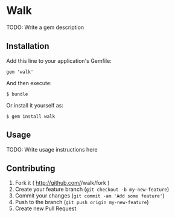 # Walk

TODO: Write a gem description

## Installation

Add this line to your application's Gemfile:

    gem 'walk'

And then execute:

    $ bundle

Or install it yourself as:

    $ gem install walk

## Usage

TODO: Write usage instructions here

## Contributing

1. Fork it ( http://github.com/<my-github-username>/walk/fork )
2. Create your feature branch (`git checkout -b my-new-feature`)
3. Commit your changes (`git commit -am 'Add some feature'`)
4. Push to the branch (`git push origin my-new-feature`)
5. Create new Pull Request
